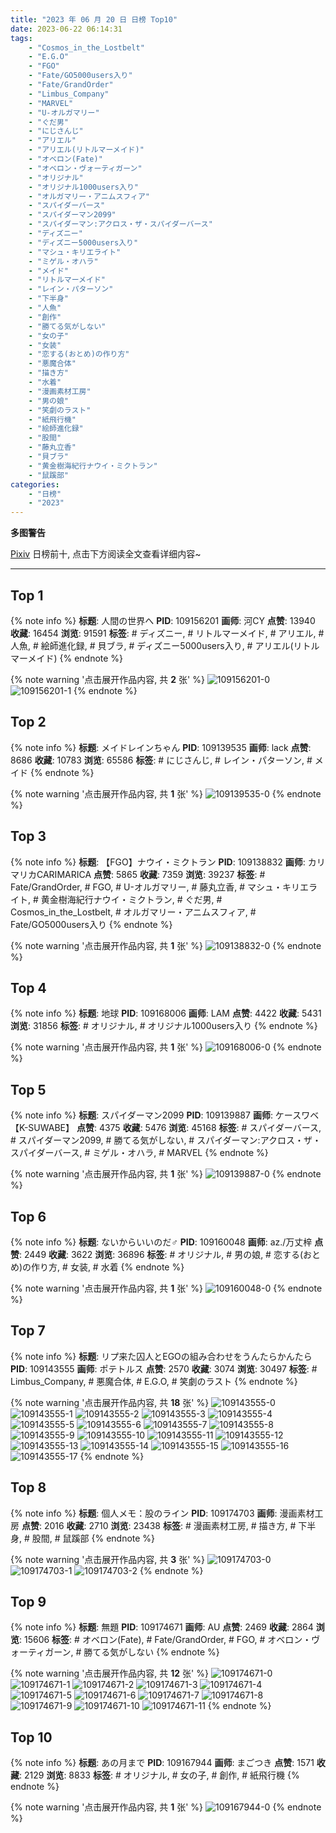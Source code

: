 ```yaml
---
title: "2023 年 06 月 20 日 日榜 Top10"
date: 2023-06-22 06:14:31
tags:
    - "Cosmos_in_the_Lostbelt"
    - "E.G.O"
    - "FGO"
    - "Fate/GO5000users入り"
    - "Fate/GrandOrder"
    - "Limbus_Company"
    - "MARVEL"
    - "U-オルガマリー"
    - "ぐだ男"
    - "にじさんじ"
    - "アリエル"
    - "アリエル(リトルマーメイド)"
    - "オベロン(Fate)"
    - "オベロン・ヴォーティガーン"
    - "オリジナル"
    - "オリジナル1000users入り"
    - "オルガマリー・アニムスフィア"
    - "スパイダーバース"
    - "スパイダーマン2099"
    - "スパイダーマン:アクロス・ザ・スパイダーバース"
    - "ディズニー"
    - "ディズニー5000users入り"
    - "マシュ・キリエライト"
    - "ミゲル・オハラ"
    - "メイド"
    - "リトルマーメイド"
    - "レイン・パターソン"
    - "下半身"
    - "人魚"
    - "創作"
    - "勝てる気がしない"
    - "女の子"
    - "女装"
    - "恋する(おとめ)の作り方"
    - "悪魔合体"
    - "描き方"
    - "水着"
    - "漫画素材工房"
    - "男の娘"
    - "笑劇のラスト"
    - "紙飛行機"
    - "絵師進化録"
    - "股間"
    - "藤丸立香"
    - "貝ブラ"
    - "黄金樹海紀行ナウイ・ミクトラン"
    - "鼠蹊部"
categories:
    - "日榜"
    - "2023"
---
```


<i class="fa fa-triangle-exclamation"></i>**多图警告**<i class="fa fa-triangle-exclamation"></i>

[Pixiv](https://www.pixiv.net/) 日榜前十, 点击下方阅读全文查看详细内容~

<!-- more -->

---

## Top 1

{% note info %}
**标题**: 人間の世界へ
**PID**: 109156201 **画师**: 河CY
**点赞**: 13940 **收藏**: 16454 **浏览**: 91591
**标签**: # ディズニー, # リトルマーメイド, # アリエル, # 人魚, # 絵師進化録, # 貝ブラ, # ディズニー5000users入り, # アリエル(リトルマーメイド)
{% endnote %}

{% note warning '点击展开作品内容, 共 **2** 张' %}
![109156201-0](https://i.pixiv.re/img-original/img/2023/06/19/17/59/31/109156201_p0.jpg)
![109156201-1](https://i.pixiv.re/img-original/img/2023/06/19/17/59/31/109156201_p1.jpg)
{% endnote %}

## Top 2

{% note info %}
**标题**: メイドレインちゃん
**PID**: 109139535 **画师**: lack
**点赞**: 8686 **收藏**: 10783 **浏览**: 65586
**标签**: # にじさんじ, # レイン・パターソン, # メイド
{% endnote %}

{% note warning '点击展开作品内容, 共 **1** 张' %}
![109139535-0](https://i.pixiv.re/img-original/img/2023/06/19/00/17/35/109139535_p0.png)
{% endnote %}

## Top 3

{% note info %}
**标题**: 【FGO】ナウイ・ミクトラン
**PID**: 109138832 **画师**: カリマリカCARIMARICA
**点赞**: 5865 **收藏**: 7359 **浏览**: 39237
**标签**: # Fate/GrandOrder, # FGO, # U-オルガマリー, # 藤丸立香, # マシュ・キリエライト, # 黄金樹海紀行ナウイ・ミクトラン, # ぐだ男, # Cosmos_in_the_Lostbelt, # オルガマリー・アニムスフィア, # Fate/GO5000users入り
{% endnote %}

{% note warning '点击展开作品内容, 共 **1** 张' %}
![109138832-0](https://i.pixiv.re/img-original/img/2023/06/19/00/01/31/109138832_p0.png)
{% endnote %}

## Top 4

{% note info %}
**标题**: 地球
**PID**: 109168006 **画师**: LAM
**点赞**: 4422 **收藏**: 5431 **浏览**: 31856
**标签**: # オリジナル, # オリジナル1000users入り
{% endnote %}

{% note warning '点击展开作品内容, 共 **1** 张' %}
![109168006-0](https://i.pixiv.re/img-original/img/2023/06/20/00/00/46/109168006_p0.png)
{% endnote %}

## Top 5

{% note info %}
**标题**: スパイダーマン2099
**PID**: 109139887 **画师**: ケースワベ【K-SUWABE】
**点赞**: 4375 **收藏**: 5476 **浏览**: 45168
**标签**: # スパイダーバース, # スパイダーマン2099, # 勝てる気がしない, # スパイダーマン:アクロス・ザ・スパイダーバース, # ミゲル・オハラ, # MARVEL
{% endnote %}

{% note warning '点击展开作品内容, 共 **1** 张' %}
![109139887-0](https://i.pixiv.re/img-original/img/2023/06/19/00/28/31/109139887_p0.jpg)
{% endnote %}

## Top 6

{% note info %}
**标题**: ないからいいのだ♂
**PID**: 109160048 **画师**: az./万丈梓
**点赞**: 2449 **收藏**: 3622 **浏览**: 36896
**标签**: # オリジナル, # 男の娘, # 恋する(おとめ)の作り方, # 女装, # 水着
{% endnote %}

{% note warning '点击展开作品内容, 共 **1** 张' %}
![109160048-0](https://i.pixiv.re/img-original/img/2023/06/19/20/15/30/109160048_p0.png)
{% endnote %}

## Top 7

{% note info %}
**标题**: リプ来た囚人とEGOの組み合わせをうんたらかんたら
**PID**: 109143555 **画师**: ポテトルス
**点赞**: 2570 **收藏**: 3074 **浏览**: 30497
**标签**: # Limbus_Company, # 悪魔合体, # E.G.O, # 笑劇のラスト
{% endnote %}

{% note warning '点击展开作品内容, 共 **18** 张' %}
![109143555-0](https://i.pixiv.re/img-original/img/2023/06/19/02/59/09/109143555_p0.jpg)
![109143555-1](https://i.pixiv.re/img-original/img/2023/06/19/02/59/09/109143555_p1.jpg)
![109143555-2](https://i.pixiv.re/img-original/img/2023/06/19/02/59/09/109143555_p2.jpg)
![109143555-3](https://i.pixiv.re/img-original/img/2023/06/19/02/59/09/109143555_p3.jpg)
![109143555-4](https://i.pixiv.re/img-original/img/2023/06/19/02/59/09/109143555_p4.jpg)
![109143555-5](https://i.pixiv.re/img-original/img/2023/06/19/02/59/09/109143555_p5.jpg)
![109143555-6](https://i.pixiv.re/img-original/img/2023/06/19/02/59/09/109143555_p6.jpg)
![109143555-7](https://i.pixiv.re/img-original/img/2023/06/19/02/59/09/109143555_p7.jpg)
![109143555-8](https://i.pixiv.re/img-original/img/2023/06/19/02/59/09/109143555_p8.jpg)
![109143555-9](https://i.pixiv.re/img-original/img/2023/06/19/02/59/09/109143555_p9.jpg)
![109143555-10](https://i.pixiv.re/img-original/img/2023/06/19/02/59/09/109143555_p10.jpg)
![109143555-11](https://i.pixiv.re/img-original/img/2023/06/19/02/59/09/109143555_p11.jpg)
![109143555-12](https://i.pixiv.re/img-original/img/2023/06/19/02/59/09/109143555_p12.jpg)
![109143555-13](https://i.pixiv.re/img-original/img/2023/06/19/02/59/09/109143555_p13.jpg)
![109143555-14](https://i.pixiv.re/img-original/img/2023/06/19/02/59/09/109143555_p14.jpg)
![109143555-15](https://i.pixiv.re/img-original/img/2023/06/19/02/59/09/109143555_p15.jpg)
![109143555-16](https://i.pixiv.re/img-original/img/2023/06/19/02/59/09/109143555_p16.jpg)
![109143555-17](https://i.pixiv.re/img-original/img/2023/06/19/02/59/09/109143555_p17.jpg)
{% endnote %}

## Top 8

{% note info %}
**标题**: 個人メモ：股のライン
**PID**: 109174703 **画师**: 漫画素材工房
**点赞**: 2016 **收藏**: 2710 **浏览**: 23438
**标签**: # 漫画素材工房, # 描き方, # 下半身, # 股間, # 鼠蹊部
{% endnote %}

{% note warning '点击展开作品内容, 共 **3** 张' %}
![109174703-0](https://i.pixiv.re/img-original/img/2023/06/20/07/00/08/109174703_p0.jpg)
![109174703-1](https://i.pixiv.re/img-original/img/2023/06/20/07/00/08/109174703_p1.jpg)
![109174703-2](https://i.pixiv.re/img-original/img/2023/06/20/07/00/08/109174703_p2.jpg)
{% endnote %}

## Top 9

{% note info %}
**标题**: 無題
**PID**: 109174671 **画师**: AU
**点赞**: 2469 **收藏**: 2864 **浏览**: 15606
**标签**: # オベロン(Fate), # Fate/GrandOrder, # FGO, # オベロン・ヴォーティガーン, # 勝てる気がしない
{% endnote %}

{% note warning '点击展开作品内容, 共 **12** 张' %}
![109174671-0](https://i.pixiv.re/img-original/img/2023/06/20/06/59/29/109174671_p0.png)
![109174671-1](https://i.pixiv.re/img-original/img/2023/06/20/06/59/29/109174671_p1.png)
![109174671-2](https://i.pixiv.re/img-original/img/2023/06/20/06/59/29/109174671_p2.png)
![109174671-3](https://i.pixiv.re/img-original/img/2023/06/20/06/59/29/109174671_p3.png)
![109174671-4](https://i.pixiv.re/img-original/img/2023/06/20/06/59/29/109174671_p4.png)
![109174671-5](https://i.pixiv.re/img-original/img/2023/06/20/06/59/29/109174671_p5.png)
![109174671-6](https://i.pixiv.re/img-original/img/2023/06/20/06/59/29/109174671_p6.png)
![109174671-7](https://i.pixiv.re/img-original/img/2023/06/20/06/59/29/109174671_p7.png)
![109174671-8](https://i.pixiv.re/img-original/img/2023/06/20/06/59/29/109174671_p8.png)
![109174671-9](https://i.pixiv.re/img-original/img/2023/06/20/06/59/29/109174671_p9.png)
![109174671-10](https://i.pixiv.re/img-original/img/2023/06/20/06/59/29/109174671_p10.png)
![109174671-11](https://i.pixiv.re/img-original/img/2023/06/20/06/59/29/109174671_p11.png)
{% endnote %}

## Top 10

{% note info %}
**标题**: あの月まで
**PID**: 109167944 **画师**: まごつき
**点赞**: 1571 **收藏**: 2129 **浏览**: 8833
**标签**: # オリジナル, # 女の子, # 創作, # 紙飛行機
{% endnote %}

{% note warning '点击展开作品内容, 共 **1** 张' %}
![109167944-0](https://i.pixiv.re/img-original/img/2023/06/20/00/00/27/109167944_p0.png)
{% endnote %}
